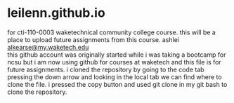 # leilenn.github.io
 for cti-110-0003 waketechnical community college course. this will be a place to upload future assignments from this course. 
 ashlei   
 alkearse@my.waketech.edu   
 this github account was originally started while i was taking a bootcamp for ncsu but i am now using github for courses at waketech and this file is for future assignments. 
 i cloned the repository by going to the code tab pressing the down arrow and looking in the local tab we can find where to clone the file. i pressed the copy button and used git clone in my git bash to clone the repository. 

